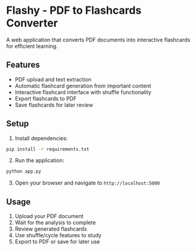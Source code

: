 # Flashy - PDF to Flashcards Converter

A web application that converts PDF documents into interactive flashcards for efficient learning.

## Features
- PDF upload and text extraction
- Automatic flashcard generation from important content
- Interactive flashcard interface with shuffle functionality
- Export flashcards to PDF
- Save flashcards for later review

## Setup
1. Install dependencies:
```bash
pip install -r requirements.txt
```

2. Run the application:
```bash
python app.py
```

3. Open your browser and navigate to `http://localhost:5000`

## Usage
1. Upload your PDF document
2. Wait for the analysis to complete
3. Review generated flashcards
4. Use shuffle/cycle features to study
5. Export to PDF or save for later use
